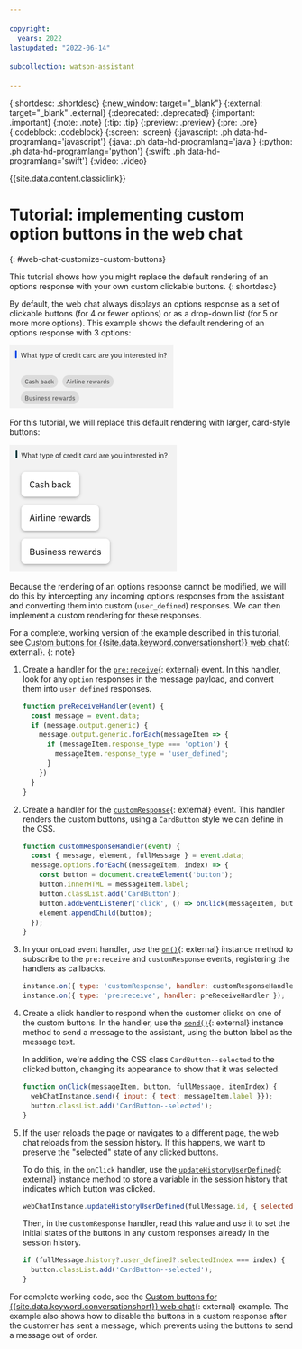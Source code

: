```yaml
---

copyright:
  years: 2022
lastupdated: "2022-06-14"

subcollection: watson-assistant

---
```


{:shortdesc: .shortdesc}
{:new_window: target="_blank"}
{:external: target="_blank" .external}
{:deprecated: .deprecated}
{:important: .important}
{:note: .note}
{:tip: .tip}
{:preview: .preview}
{:pre: .pre}
{:codeblock: .codeblock}
{:screen: .screen}
{:javascript: .ph data-hd-programlang='javascript'}
{:java: .ph data-hd-programlang='java'}
{:python: .ph data-hd-programlang='python'}
{:swift: .ph data-hd-programlang='swift'}
{:video: .video}

{{site.data.content.classiclink}}

# Tutorial: implementing custom option buttons in the web chat
{: #web-chat-customize-custom-buttons}

This tutorial shows how you might replace the default rendering of an options response with your own custom clickable buttons.
{: shortdesc}

By default, the web chat always displays an options response as a set of clickable buttons (for 4 or fewer options) or as a drop-down list (for 5 or more more options). This example shows the default rendering of an options response with 3 options:

![Options response rendered as 3 buttons](images/web-chat-tutorial-custom-buttons-1.png)

For this tutorial, we will replace this default rendering with larger, card-style buttons:

![Options response rendered as 3 custom card-style buttons](images/web-chat-tutorial-custom-buttons-2.png)

Because the rendering of an options response cannot be modified, we will do this by intercepting any incoming options responses from the assistant and converting them into custom (`user_defined`) responses. We can then implement a custom rendering for these responses.

For a complete, working version of the example described in this tutorial, see [Custom buttons for {{site.data.keyword.conversationshort}} web chat](https://github.com/watson-developer-cloud/assistant-toolkit/tree/master/integrations/webchat/examples/custom-buttons){: external}.
{: note}

1. Create a handler for the [`pre:receive`](https://web-chat.global.assistant.watson.cloud.ibm.com/docs.html?to=api-events#prereceive){: external} event. In this handler, look for any `option` responses in the message payload, and convert them into `user_defined` responses.

    ```javascript
    function preReceiveHandler(event) {
      const message = event.data;
      if (message.output.generic) {
        message.output.generic.forEach(messageItem => {
          if (messageItem.response_type === 'option') {
            messageItem.response_type = 'user_defined';
          }
        })
      }
    }
    ```

1. Create a handler for the [`customResponse`](https://web-chat.global.assistant.watson.cloud.ibm.com/docs.html?to=api-events#customresponse){: external} event. This handler renders the custom buttons, using a `CardButton` style we can define in the CSS.

    ```javascript
    function customResponseHandler(event) {
      const { message, element, fullMessage } = event.data;
      message.options.forEach((messageItem, index) => {
        const button = document.createElement('button');
        button.innerHTML = messageItem.label;
        button.classList.add('CardButton');
        button.addEventListener('click', () => onClick(messageItem, button,     fullMessage, index));
        element.appendChild(button);
      });
    }
    ```

1. In your `onLoad` event handler, use the [`on()`](https://web-chat.global.assistant.watson.cloud.ibm.com/docs.html?to=api-instance-methods#on){: external} instance method to subscribe to the `pre:receive` and `customResponse` events, registering the handlers as callbacks.

    ```javascript
    instance.on({ type: 'customResponse', handler: customResponseHandler });
    instance.on({ type: 'pre:receive', handler: preReceiveHandler });
    ```

3. Create a click handler to respond when the customer clicks on one of the custom buttons. In the handler, use the [`send()`](https://web-chat.global.assistant.watson.cloud.ibm.com/docs.html?to=api-instance-methods#send){: external} instance method to send a message to the assistant, using the button label as the message text.

    In addition, we're adding the CSS class `CardButton--selected` to the clicked button, changing its appearance to show that it was selected.

    ```javascript
    function onClick(messageItem, button, fullMessage, itemIndex) {
      webChatInstance.send({ input: { text: messageItem.label }});
      button.classList.add('CardButton--selected');
    }
    ```

4. If the user reloads the page or navigates to a different page, the web chat reloads from the session history. If this happens, we want to preserve the "selected" state of any clicked buttons.

    To do this, in the `onClick` handler, use the [`updateHistoryUserDefined`](/docs/watson-assistant?topic=watson-assistant-topicid){: external} instance method to store a variable in the session history that indicates which button was clicked.

    ```javascript
    webChatInstance.updateHistoryUserDefined(fullMessage.id, { selectedIndex:     itemIndex });
    ```

    Then, in the `customResponse` handler, read this value and use it to set the initial states of the buttons in any custom responses already in the session history.

    ```javascript
    if (fullMessage.history?.user_defined?.selectedIndex === index) {
      button.classList.add('CardButton--selected');
    }
    ```

For complete working code, see the [Custom buttons for {{site.data.keyword.conversationshort}} web chat](https://github.com/watson-developer-cloud/assistant-toolkit/tree/master/integrations/webchat/examples/custom-buttons){: external} example. The example also shows how to disable the buttons in a custom response after the customer has sent a message, which prevents using the buttons to send a message out of order.
